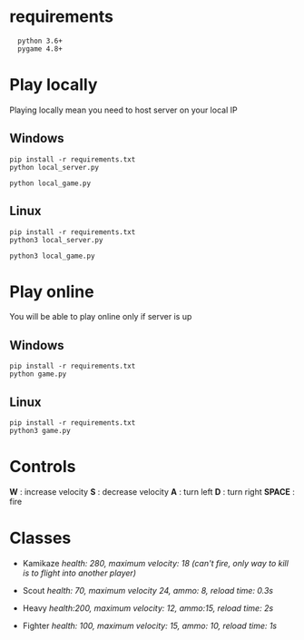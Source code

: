 # requirements
```
  python 3.6+
  pygame 4.8+
```
# Play locally
Playing locally mean you need to host server on your local IP

Windows
------
```
pip install -r requirements.txt
python local_server.py
```

```
python local_game.py
```

Linux
-----
```
pip install -r requirements.txt
python3 local_server.py
```

```
python3 local_game.py
```

# Play online
You will be able to play online only if server is up

Windows
------
```
pip install -r requirements.txt
python game.py
```

Linux
-----
```
pip install -r requirements.txt
python3 game.py
```

# Controls
**W** : increase velocity
**S** : decrease velocity
**A** : turn left
**D** : turn right
**SPACE** : fire

# Classes
* Kamikaze
_health: 280, maximum velocity: 18 (can't fire, only way to kill is to flight into another player)_

* Scout
_health: 70, maximum velocity 24, ammo: 8, reload time: 0.3s_

* Heavy
_health:200, maximum velocity: 12, ammo:15, reload time: 2s_

* Fighter
_health: 100, maximum velocity: 15, ammo: 10, reload time: 1s_

